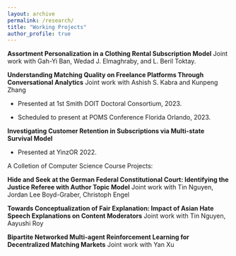 ```yaml
---
layout: archive
permalink: /research/
title: "Working Projects"
author_profile: true
---
```


**Assortment Personalization in a Clothing Rental Subscription Model** Joint work with Gah-Yi Ban, Wedad J. Elmaghraby, and L. Beril Toktay.

**Understanding Matching Quality on Freelance Platforms Through Conversational Analytics** Joint work with Ashish S. Kabra and Kunpeng Zhang

 * Presented at 1st Smith DOIT Doctoral Consortium, 2023.

 * Scheduled to present at POMS Conference Florida Orlando, 2023. 

**Investigating Customer Retention in Subscriptions via Multi-state Survival Model**
 
 * Presented at YinzOR 2022.

A Colletion of Computer Science Course Projects:

**Hide and Seek at the German Federal Constitutional Court: Identifying the Justice Referee with Author Topic Model** Joint work with Tin Nguyen, Jordan Lee Boyd-Graber, Christoph Engel

**Towards Conceptualization of Fair Explanation: Impact of Asian Hate Speech Explanations on Content Moderators** Joint work with Tin Nguyen, Aayushi Roy

**Bipartite Networked Multi-agent Reinforcement Learning for Decentralized Matching Markets** Joint work with Yan Xu


